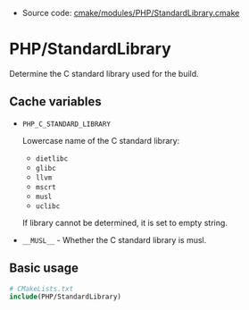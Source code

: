 <!-- This is auto-generated file. -->
* Source code: [cmake/modules/PHP/StandardLibrary.cmake](https://github.com/petk/php-build-system/blob/master/cmake/cmake/modules/PHP/StandardLibrary.cmake)

# PHP/StandardLibrary

Determine the C standard library used for the build.

## Cache variables

* `PHP_C_STANDARD_LIBRARY`

  Lowercase name of the C standard library:

    * `dietlibc`
    * `glibc`
    * `llvm`
    * `mscrt`
    * `musl`
    * `uclibc`

  If library cannot be determined, it is set to empty string.

* `__MUSL__` - Whether the C standard library is musl.

## Basic usage

```cmake
# CMakeLists.txt
include(PHP/StandardLibrary)
```
